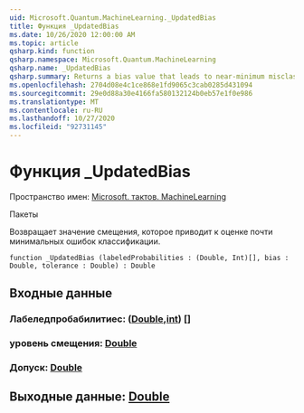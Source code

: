```yaml
---
uid: Microsoft.Quantum.MachineLearning._UpdatedBias
title: Функция _UpdatedBias
ms.date: 10/26/2020 12:00:00 AM
ms.topic: article
qsharp.kind: function
qsharp.namespace: Microsoft.Quantum.MachineLearning
qsharp.name: _UpdatedBias
qsharp.summary: Returns a bias value that leads to near-minimum misclassification score.
ms.openlocfilehash: 2704d08e4c1ce868e1fd9065c3cab0285d431094
ms.sourcegitcommit: 29e0d88a30e4166fa580132124b0eb57e1f0e986
ms.translationtype: MT
ms.contentlocale: ru-RU
ms.lasthandoff: 10/27/2020
ms.locfileid: "92731145"
---
```

# <a name="_updatedbias-function"></a>Функция _UpdatedBias

Пространство имен: [Microsoft. тактов. MachineLearning](xref:Microsoft.Quantum.MachineLearning)

Пакеты [](https://nuget.org/packages/)


Возвращает значение смещения, которое приводит к оценке почти минимальных ошибок классификации.

```qsharp
function _UpdatedBias (labeledProbabilities : (Double, Int)[], bias : Double, tolerance : Double) : Double
```


## <a name="input"></a>Входные данные

### <a name="labeledprobabilities--doubleint"></a>Лабеледпробабилитиес: ([Double](xref:microsoft.quantum.lang-ref.double),[int](xref:microsoft.quantum.lang-ref.int)) []




### <a name="bias--double"></a>уровень смещения: [Double](xref:microsoft.quantum.lang-ref.double)




### <a name="tolerance--double"></a>Допуск: [Double](xref:microsoft.quantum.lang-ref.double)





## <a name="output--double"></a>Выходные данные: [Double](xref:microsoft.quantum.lang-ref.double)

